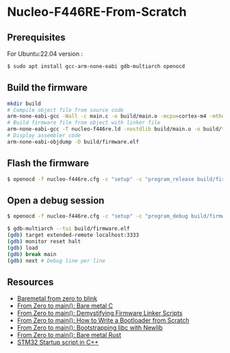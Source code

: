 # Nucleo-F446RE-From-Scratch
## Prerequisites
For Ubuntu:22.04 version :
```bash
$ sudo apt install gcc-arm-none-eabi gdb-multiarch openocd
```
## Build the firmware
```bash
mkdir build
# Compile object file from source code
arm-none-eabi-gcc -Wall -c main.c -o build/main.o -mcpu=cortex-m4 -mthumb -Og -g
# Build firmware file from object with linker file
arm-none-eabi-gcc -T nucleo-f446re.ld -nostdlib build/main.o -o build/firmware.elf
# Display assembler code
arm-none-eabi-objdump -D build/firmware.elf
```
## Flash the firmware
```bash
$ openocd -f nucleo-f446re.cfg -c "setup" -c "program_release build/firmware.elf"
```
## Open a debug session
```bash
$ openocd -f nucleo-f446re.cfg -c "setup" -c "program_debug build/firmware.elf"
```
```bash
$ gdb-multiarch --tui build/firmware.elf
(gdb) target extended-remote localhost:3333
(gdb) monitor reset halt
(gdb) load
(gdb) break main
(gdb) next # Debug line per line
```

## Resources
- [Baremetal from zero to blink](https://www.linuxembedded.fr/2021/02/bare-metal-from-zero-to-blink)
- [From Zero to main(): Bare metal C](https://interrupt.memfault.com/blog/zero-to-main-1)
- [From Zero to main(): Demystifying Firmware Linker Scripts](https://interrupt.memfault.com/blog/how-to-write-linker-scripts-for-firmware)
- [From Zero to main(): How to Write a Bootloader from Scratch](https://interrupt.memfault.com/blog/how-to-write-a-bootloader-from-scratch)
- [From Zero to main(): Bootstrapping libc with Newlib](https://interrupt.memfault.com/blog/boostrapping-libc-with-newlib#from-zero-to-main-bootstrapping-libc-with-newlib)
- [From Zero to main(): Bare metal Rust](https://interrupt.memfault.com/blog/zero-to-main-rust-1)
- [STM32 Startup script in C++](https://medium.com/@csrohit/stm32-startup-script-in-c-b01e47c55179)